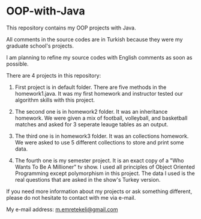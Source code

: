 # OOP-with-Java
This repository contains my OOP projects with Java.

All comments in the source codes are in Turkish because they were my graduate school's projects.

I am planning to refine my source codes with English comments as soon as possible.

There are 4 projects in this repository:

1. First project is in default folder. There are five methods in the homework1.java. It was my first homework and instructor tested our algorithm skills with this project.

2. The second one is in homework2 folder. It was an inheritance homework. We were given a mix of football, volleyball, and basketball matches and asked for 3 seperate leauge tables as an output.

3. The third one is in homework3 folder. It was an collections homework. We were asked to use 5 different collections to store and print some data.

4. The fourth one is my semester project. It is an exact copy of a "Who Wants To Be A Millioner" tv show. I used all principles of Object Oriented Programming except polymorphism in this project. The data I used is the real questions that are asked in the show's Turkey version. 

If you need more information about my projects or ask something different, please do not hesitate to contact with me via e-mail.

My e-mail address: m.emretekeli@gmail.com

